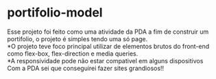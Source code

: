 # portifolio-model
Esse projeto foi feito como uma atividade da PDA a fim de construir um portifolio, o projeto é simples tendo uma só page.
<br />
*O projeto teve foco principal utilizar de elementos brutos do front-end como flex-box, flex-direction e media queries.
<br />
*A responsividade pode não estar compativel em alguns dispositivos
<br />
Com a PDA sei que conseguirei fazer sites grandiosos!!

